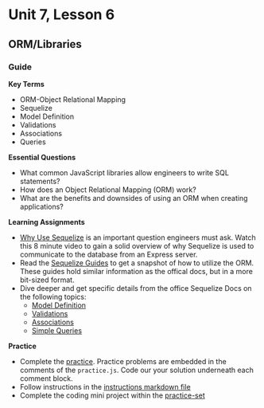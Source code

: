 # Unit 7, Lesson 6

## ORM/Libraries

### Guide

**Key Terms**

- ORM-Object Relational Mapping
- Sequelize
- Model Definition
- Validations
- Associations
- Queries

**Essential Questions**

- What common JavaScript libraries allow engineers to write SQL statements?
- How does an Object Relational Mapping (ORM) work?
- What are the benefits and downsides of using an ORM when creating applications?

**Learning Assignments**

- [Why Use Sequelize](https://www.youtube.com/watch?v=b7Kq9uHhT_k) is an important question engineers must ask. Watch this 8 minute video to gain a solid overview of why Sequelize is used to communicate to the database from an Express server.
- Read the [Sequelize Guides](https://sequelize-guides.netlify.com/getting-started/) to get a snapshot of how to utilize the ORM. These guides hold similar information as the offical docs, but in a more bit-sized format.
- Dive deeper and get specific details from the office Sequelize Docs on the following topics:
  - [Model Definition](https://sequelize.org/master/manual/model-basics.html#model-definition)
  - [Validations](https://sequelize.org/master/manual/validations-and-constraints.html)
  - [Associations](https://sequelize.org/master/manual/assocs.html)
  - [Simple Queries](https://sequelize.org/master/manual/model-querying-basics.html)

**Practice**

- Complete the [practice](practice/0.practice/practice.js). Practice problems are embedded in the comments of the `practice.js`. Code our your solution underneath each comment block.
- Follow instructions in the [instructions markdown file](practice/practice-set-instructions.md)
- Complete the coding mini project within the [practice-set](practice/1.practice-set)
